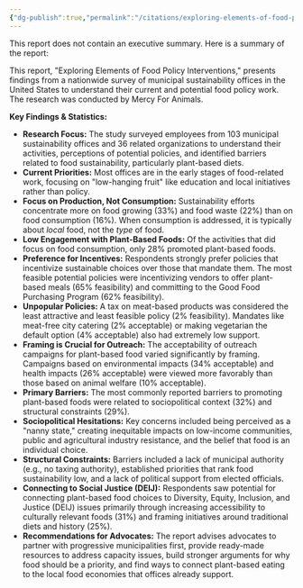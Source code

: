 ```yaml
---
{"dg-publish":true,"permalink":"/citations/exploring-elements-of-food-policy-interventions-mercy-for-animals/","created":"2025-10-23T14:55:50.624+01:00","updated":"2025-10-23T14:55:50.624+01:00"}
---
```



This report does not contain an executive summary. Here is a summary of the report:

This report, "Exploring Elements of Food Policy Interventions," presents findings from a nationwide survey of municipal sustainability offices in the United States to understand their current and potential food policy work. The research was conducted by Mercy For Animals.

**Key Findings & Statistics:**

*   **Research Focus:** The study surveyed employees from 103 municipal sustainability offices and 36 related organizations to understand their activities, perceptions of potential policies, and identified barriers related to food sustainability, particularly plant-based diets.
*   **Current Priorities:** Most offices are in the early stages of food-related work, focusing on "low-hanging fruit" like education and local initiatives rather than policy.
*   **Focus on Production, Not Consumption:** Sustainability efforts concentrate more on food growing (33%) and food waste (22%) than on food consumption (16%). When consumption is addressed, it is typically about *local* food, not the *type* of food.
*   **Low Engagement with Plant-Based Foods:** Of the activities that did focus on food consumption, only 28% promoted plant-based foods.
*   **Preference for Incentives:** Respondents strongly prefer policies that incentivize sustainable choices over those that mandate them. The most feasible potential policies were incentivizing vendors to offer plant-based meals (65% feasibility) and committing to the Good Food Purchasing Program (62% feasibility).
*   **Unpopular Policies:** A tax on meat-based products was considered the least attractive and least feasible policy (2% feasibility). Mandates like meat-free city catering (2% acceptable) or making vegetarian the default option (4% acceptable) also had extremely low support.
*   **Framing is Crucial for Outreach:** The acceptability of outreach campaigns for plant-based food varied significantly by framing. Campaigns based on environmental impacts (34% acceptable) and health impacts (26% acceptable) were viewed more favorably than those based on animal welfare (10% acceptable).
*   **Primary Barriers:** The most commonly reported barriers to promoting plant-based foods were related to sociopolitical context (32%) and structural constraints (29%).
*   **Sociopolitical Hesitations:** Key concerns included being perceived as a "nanny state," creating inequitable impacts on low-income communities, public and agricultural industry resistance, and the belief that food is an individual choice.
*   **Structural Constraints:** Barriers included a lack of municipal authority (e.g., no taxing authority), established priorities that rank food sustainability low, and a lack of political support from elected officials.
*   **Connecting to Social Justice (DEIJ):** Respondents saw potential for connecting plant-based food choices to Diversity, Equity, Inclusion, and Justice (DEIJ) issues primarily through increasing accessibility to culturally relevant foods (31%) and framing initiatives around traditional diets and history (25%).
*   **Recommendations for Advocates:** The report advises advocates to partner with progressive municipalities first, provide ready-made resources to address capacity issues, build stronger arguments for why food should be a priority, and find ways to connect plant-based eating to the local food economies that offices already support.
